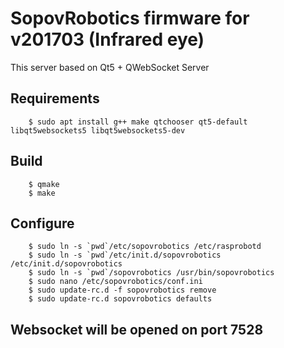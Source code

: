# SopovRobotics firmware for v201703 (Infrared eye)

This server based on Qt5 + QWebSocket Server

## Requirements

        $ sudo apt install g++ make qtchooser qt5-default libqt5websockets5 libqt5websockets5-dev

## Build

        $ qmake
        $ make

## Configure

        $ sudo ln -s `pwd`/etc/sopovrobotics /etc/rasprobotd
        $ sudo ln -s `pwd`/etc/init.d/sopovrobotics /etc/init.d/sopovrobotics
        $ sudo ln -s `pwd`/sopovrobotics /usr/bin/sopovrobotics
        $ sudo nano /etc/sopovrobotics/conf.ini
        $ sudo update-rc.d -f sopovrobotics remove
        $ sudo update-rc.d sopovrobotics defaults

## Websocket will be opened on port 7528
